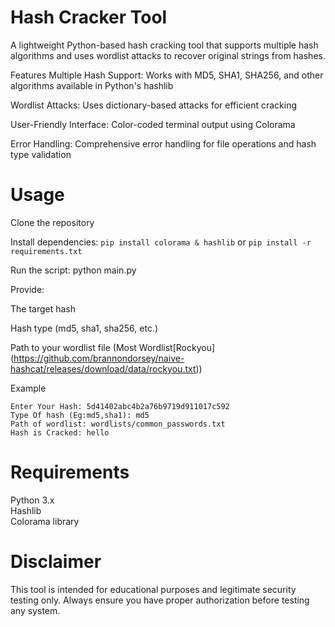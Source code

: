 # Hash Cracker Tool<br/>
A lightweight Python-based hash cracking tool that supports multiple hash algorithms and uses wordlist attacks to recover original strings from hashes.

Features
Multiple Hash Support: Works with MD5, SHA1, SHA256, and other algorithms available in Python's hashlib

Wordlist Attacks: Uses dictionary-based attacks for efficient cracking

User-Friendly Interface: Color-coded terminal output using Colorama

Error Handling: Comprehensive error handling for file operations and hash type validation

# Usage
Clone the repository

Install dependencies: `pip install colorama & hashlib` or `pip install -r requirements.txt`

Run the script: python main.py

Provide:

The target hash

Hash type (md5, sha1, sha256, etc.)

Path to your wordlist file (Most Wordlist[Rockyou] (https://github.com/brannondorsey/naive-hashcat/releases/download/data/rockyou.txt))

Example
```
Enter Your Hash: 5d41402abc4b2a76b9719d911017c592
Type Of hash (Eg:md5,sha1): md5
Path of wordlist: wordlists/common_passwords.txt
Hash is Cracked: hello
```
# Requirements
Python 3.x<br/>
Hashlib<br/>
Colorama library

# Disclaimer
This tool is intended for educational purposes and legitimate security testing only. Always ensure you have proper authorization before testing any system.
